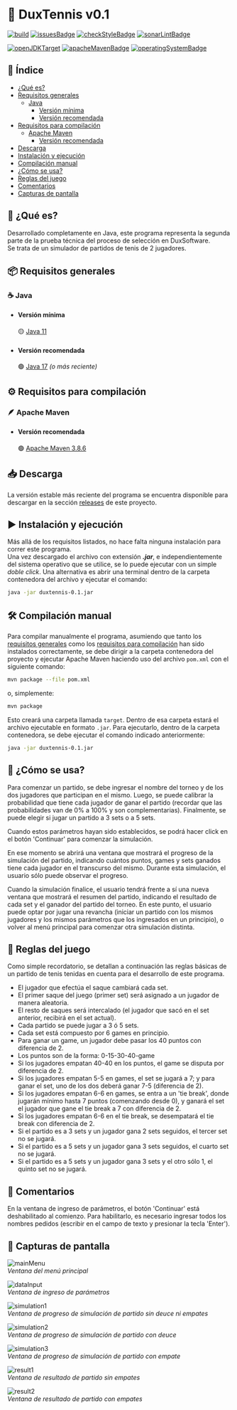 # 🎾 DuxTennis v0.1

[![build](https://github.com/akmsw/duxtennis/actions/workflows/maven.yml/badge.svg?branch=develop)](https://github.com/akmsw/duxtennis/actions/workflows/maven.yml)
[![issuesBadge](https://img.shields.io/github/issues/akmsw/duxtennis.svg?logo=github)](https://github.com/akmsw/duxtennis/issues)
[![checkStyleBadge](https://img.shields.io/badge/checkstyle10.3.3-passing-brightgreen)](https://checkstyle.sourceforge.io/)
[![sonarLintBadge](https://img.shields.io/badge/sonarlint-passing-brightgreen?logo=sonarlint)](https://www.sonarlint.org/)

[![openJDKTarget](https://img.shields.io/badge/jdk-11%2B-red?logo=openjdk)](https://openjdk.org/projects/jdk/11/)
[![apacheMavenBadge](https://img.shields.io/badge/apache-maven-orange?logo=apachemaven)](https://maven.apache.org/)
[![operatingSystemBadge](https://img.shields.io/badge/os-cross--platform-blueviolet?logo=windows-terminal)](https://en.wikipedia.org/wiki/Cross-platform_software)

## 📜 Índice
- [¿Qué es?](https://github.com/akmsw/duxtennis#-qu%C3%A9-es)
- [Requisitos generales](https://github.com/akmsw/duxtennis#-requisitos-generales)
  - [Java](https://github.com/akmsw/duxtennis#-java)
    - [Versión mínima](https://github.com/akmsw/duxtennis#versi%C3%B3n-m%C3%ADnima)
    - [Versión recomendada](https://github.com/akmsw/duxtennis#versi%C3%B3n-recomendada)
- [Requisitos para compilación](https://github.com/akmsw/duxtennis#%EF%B8%8F-requisitos-para-compilaci%C3%B3n)
  - [Apache Maven](https://github.com/akmsw/duxtennis#-apache-maven)
    - [Versión recomendada](https://github.com/akmsw/duxtennis#versi%C3%B3n-recomendada-1)
- [Descarga](https://github.com/akmsw/duxtennis#-descarga)
- [Instalación y ejecución](https://github.com/akmsw/duxtennis#%EF%B8%8F-instalaci%C3%B3n-y-ejecuci%C3%B3n)
- [Compilación manual](https://github.com/akmsw/duxtennis#%EF%B8%8F-compilaci%C3%B3n-manual)
- [¿Cómo se usa?](https://github.com/akmsw/duxtennis#-c%C3%B3mo-se-usa)
- [Reglas del juego](https://github.com/akmsw/duxtennis#-reglas-del-juego)
- [Comentarios](https://github.com/akmsw/duxtennis#-comentarios)
- [Capturas de pantalla](https://github.com/akmsw/duxtennis#-capturas-de-pantalla)

## 🔎 ¿Qué es?
Desarrollado completamente en Java, este programa representa la segunda parte de la prueba técnica del proceso de selección en DuxSoftware.\
Se trata de un simulador de partidos de tenis de 2 jugadores.

## 📦 Requisitos generales
### ☕ Java
- #### Versión mínima
    🟡 [Java 11](https://www.oracle.com/ar/java/technologies/javase/jdk11-archive-downloads.html)
- #### Versión recomendada
    🟢 [Java 17](https://www.oracle.com/java/technologies/javase/jdk17-archive-downloads.html) *(o más reciente)*

## ⚙️ Requisitos para compilación
### 🪶 Apache Maven
- #### Versión recomendada
    🟢 [Apache Maven 3.8.6](https://maven.apache.org/download.cgi)

## 📥 Descarga
La versión estable más reciente del programa se encuentra disponible para descargar en la sección [releases](https://github.com/akmsw/duxtennis/releases) de este proyecto.

## ▶️ Instalación y ejecución
Más allá de los requisitos listados, no hace falta ninguna instalación para correr este programa.\
Una vez descargado el archivo con extensión ***.jar***, e independientemente del sistema operativo que se utilice, se lo puede ejecutar con un simple *doble click*.
Una alternativa es abrir una terminal dentro de la carpeta contenedora del archivo y ejecutar el comando:
```bash
java -jar duxtennis-0.1.jar
```

## 🛠️ Compilación manual
Para compilar manualmente el programa, asumiendo que tanto los [requisitos generales](https://github.com/akmsw/duxtennis#-requisitos-generales) como los [requisitos para compilación](https://github.com/akmsw/duxtennis#%EF%B8%8F-requisitos-para-compilaci%C3%B3n) han sido instalados correctamente, se debe dirigir a la carpeta contenedora del proyecto y ejecutar Apache Maven haciendo uso del archivo `pom.xml` con el siguiente comando:
```bash
mvn package --file pom.xml
```
o, simplemente:
```bash
mvn package
```

Esto creará una carpeta llamada `target`. Dentro de esa carpeta estará el archivo ejecutable en formato `.jar`. Para ejecutarlo, dentro de la carpeta contenedora, se debe ejecutar el comando indicado anteriormente:
```bash
java -jar duxtennis-0.1.jar
```

## 📝 ¿Cómo se usa?
Para comenzar un partido, se debe ingresar el nombre del torneo y de los dos jugadores que participan en el mismo. Luego, se puede calibrar la probabilidad que tiene cada jugador de ganar el partido (recordar que las probabilidades van de 0% a 100% y son complementarias). Finalmente, se puede elegir si jugar un partido a 3 sets o a 5 sets.

Cuando estos parámetros hayan sido establecidos, se podrá hacer click en el botón 'Continuar' para comenzar la simulación.

En ese momento se abrirá una ventana que mostrará el progreso de la simulación del partido, indicando cuántos puntos, games y sets ganados tiene cada jugador en el transcurso del mismo. Durante esta simulación, el usuario sólo puede observar el progreso.

Cuando la simulación finalice, el usuario tendrá frente a sí una nueva ventana que mostrará el resumen del partido, indicando el resultado de cada set y el ganador del partido del torneo. En este punto, el usuario puede optar por jugar una revancha (iniciar un partido con los mismos jugadores y los mismos parámetros que los ingresados en un principio), o volver al menú principal para comenzar otra simulación distinta.

## 📖 Reglas del juego
Como simple recordatorio, se detallan a continuación las reglas básicas de un partido de tenis tenidas en cuenta para el desarrollo de este programa.

- El jugador que efectúa el saque cambiará cada set.
- El primer saque del juego (primer set) será asignado a un jugador de manera aleatoria.
- El resto de saques será intercalado (el jugador que sacó en el set anterior, recibirá en el set actual).
- Cada partido se puede jugar a 3 ó 5 sets.
- Cada set está compuesto por 6 games en principio.
- Para ganar un game, un jugador debe pasar los 40 puntos con diferencia de 2.
- Los puntos son de la forma: 0-15-30-40-game
- Si los jugadores empatan 40-40 en los puntos, el game se disputa por diferencia de 2.
- Si los jugadores empatan 5-5 en games, el set se jugará a 7; y para ganar el set, uno de los dos deberá ganar 7-5 (diferencia de 2).
- Si los jugadores empatan 6-6 en games, se entra a un 'tie break', donde jugarán mínimo hasta 7 puntos (comenzando desde 0), y ganará el set el jugador que gane el tie break a 7 con diferencia de 2.
- Si los jugadores empatan 6-6 en el tie break, se desempatará el tie break con diferencia de 2.
- Si el partido es a 3 sets y un jugador gana 2 sets seguidos, el tercer set no se jugará.
- Si el partido es a 5 sets y un jugador gana 3 sets seguidos, el cuarto set no se jugará.
- Si el partido es a 5 sets y un jugador gana 3 sets y el otro sólo 1, el quinto set no se jugará.

## 💬 Comentarios
En la ventana de ingreso de parámetros, el botón 'Continuar' está deshabilitado al comienzo. Para habilitarlo, es necesario ingresar todos los nombres pedidos (escribir en el campo de texto y presionar la tecla 'Enter').

## 📸 Capturas de pantalla
![mainMenu](./src/main/res/img/readme/ss1.png)\
*Ventana del menú principal*

![dataInput](./src/main/res/img/readme/ss2.png)\
*Ventana de ingreso de parámetros*

![simulation1](./src/main/res/img/readme/ss3.png)\
*Ventana de progreso de simulación de partido sin deuce ni empates*

![simulation2](./src/main/res/img/readme/ss4.png)\
*Ventana de progreso de simulación de partido con deuce*

![simulation3](./src/main/res/img/readme/ss5.png)\
*Ventana de progreso de simulación de partido con empate*

![result1](./src/main/res/img/readme/ss6.png)\
*Ventana de resultado de partido sin empates*

![result2](./src/main/res/img/readme/ss7.png)\
*Ventana de resultado de partido con empates*
